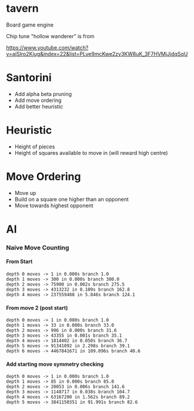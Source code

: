 # tavern
Board game engine

Chip tune "hollow wanderer" is from 

https://www.youtube.com/watch?v=ajSIro2Kiug&index=22&list=PLye9mcKwe2zy3KW8uK_3F7HVMjJjdqSqU

# Santorini
- Add alpha beta pruning
- Add move ordering
- Add better heuristic

# Heuristic
- Height of pieces
- Height of squares available to move in (will reward high centre)

# Move Ordering
- Move up
- Build on a square one higher than an opponent 
- Move towards highest opponent

# AI 

### Naive Move Counting

#### From Start
    depth 0 moves -> 1 in 0.000s branch 1.0
	depth 1 moves -> 300 in 0.000s branch 300.0
	depth 2 moves -> 75900 in 0.002s branch 275.5
	depth 3 moves -> 4313232 in 0.109s branch 162.8
	depth 4 moves -> 237559488 in 5.846s branch 124.1
    
#### From move 2 (post start)
    depth 0 moves -> 1 in 0.000s branch 1.0
    depth 1 moves -> 33 in 0.000s branch 33.0
    depth 2 moves -> 996 in 0.000s branch 31.6
    depth 3 moves -> 43355 in 0.001s branch 35.1
    depth 4 moves -> 1814402 in 0.050s branch 36.7
    depth 5 moves -> 91341092 in 2.298s branch 39.1
    depth 6 moves -> 4467841671 in 109.096s branch 40.6
    
#### Add starting move symmetry checking
	depth 0 moves -> 1 in 0.000s branch 1.0
	depth 1 moves -> 85 in 0.000s branch 85.0
	depth 2 moves -> 20053 in 0.006s branch 141.6
	depth 3 moves -> 1148717 in 0.038s branch 104.7
	depth 4 moves -> 63167200 in 1.562s branch 89.2
	depth 5 moves -> 3841150351 in 91.991s branch 82.6

